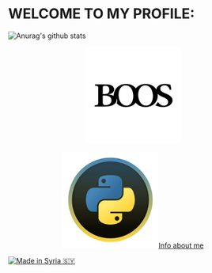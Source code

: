 # WELCOME TO MY PROFILE: 

![Anurag's github stats](https://github-readme-stats.vercel.app/api?username=ABN-BOOS&show_red=true)


<p align="center"><a href="https://github.com/ABN-BOOS"><img src="image_search_1627333433878.png" height='195' alt="ABN-BOOS">


<p align="center"><a href="https://github.com/ABN-BOOS"><img src="image_search_1627314481664.webp"height='195' alt="


# Info about me

<p align="left">
<a href="#"><img title="Made in Syria 🇸🇾" src="https://img.shields.io/badge/MADE%20IN-Syria-green?colorA=%23ff0000&colorB=%23017e40&style=for-the-badge"></a>

